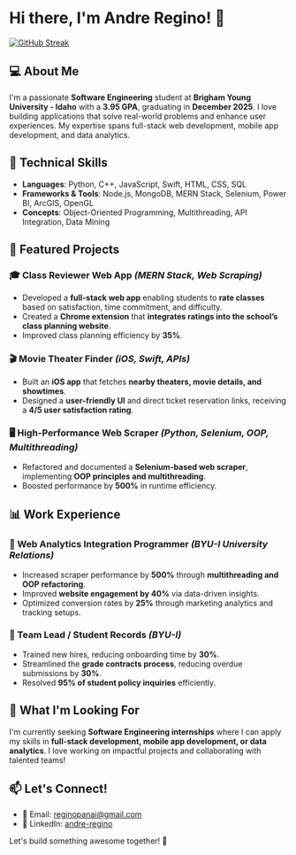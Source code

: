 # Hi there, I'm Andre Regino! 👋

[![GitHub Streak](https://github-readme-streak-stats.herokuapp.com/?user=regino-pan-a-i)](https://git.io/streak-stats)


## 💻 About Me
I'm a passionate **Software Engineering** student at **Brigham Young University - Idaho** with a **3.95 GPA**, graduating in **December 2025**. I love building applications that solve real-world problems and enhance user experiences. My expertise spans full-stack web development, mobile app development, and data analytics.

## 🚀 Technical Skills
- **Languages**: Python, C++, JavaScript, Swift, HTML, CSS, SQL  
- **Frameworks & Tools**: Node.js, MongoDB, MERN Stack, Selenium, Power BI, ArcGIS, OpenGL  
- **Concepts**: Object-Oriented Programming, Multithreading, API Integration, Data Mining  

## 📌 Featured Projects
### 🎓 Class Reviewer Web App *(MERN Stack, Web Scraping)*
- Developed a **full-stack web app** enabling students to **rate classes** based on satisfaction, time commitment, and difficulty.
- Created a **Chrome extension** that **integrates ratings into the school’s class planning website**.
- Improved class planning efficiency by **35%**.

### 🎬 Movie Theater Finder *(iOS, Swift, APIs)*
- Built an **iOS app** that fetches **nearby theaters, movie details, and showtimes**.
- Designed a **user-friendly UI** and direct ticket reservation links, receiving a **4/5 user satisfaction rating**.

### 🖥️ High-Performance Web Scraper *(Python, Selenium, OOP, Multithreading)*
- Refactored and documented a **Selenium-based web scraper**, implementing **OOP principles and multithreading**.
- Boosted performance by **500%** in runtime efficiency.

## 📊 Work Experience
### 🔹 Web Analytics Integration Programmer *(BYU-I University Relations)*
- Increased scraper performance by **500%** through **multithreading and OOP refactoring**.
- Improved **website engagement by 40%** via data-driven insights.
- Optimized conversion rates by **25%** through marketing analytics and tracking setups.

### 🔹 Team Lead / Student Records *(BYU-I)*
- Trained new hires, reducing onboarding time by **30%**.
- Streamlined the **grade contracts process**, reducing overdue submissions by **30%**.
- Resolved **95% of student policy inquiries** efficiently.

## 🎯 What I'm Looking For
I'm currently seeking **Software Engineering internships** where I can apply my skills in **full-stack development, mobile app development, or data analytics**. I love working on impactful projects and collaborating with talented teams!

## 📫 Let's Connect!
- 📩 Email: [reginopanai@gmail.com](mailto:reginopanai@gmail.com)
- 🔗 LinkedIn: [andre-regino](https://www.linkedin.com/in/andre-regino-1636ip/)

Let's build something awesome together! 🚀
